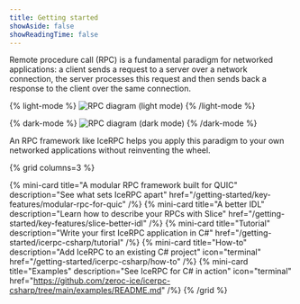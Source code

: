 ```yaml
---
title: Getting started
showAside: false
showReadingTime: false
---
```


Remote procedure call (RPC) is a fundamental paradigm for networked applications: a client sends a request to a server
over a network connection, the server processes this request and then sends back a response to the client over the same
connection.

{% light-mode %}
![RPC diagram (light mode)](diagrams/rpc-light.svg)
{% /light-mode %}

{% dark-mode %}
![RPC diagram (dark mode)](diagrams/rpc-dark.svg)
{% /dark-mode %}

An RPC framework like IceRPC helps you apply this paradigm to your own networked applications without reinventing the
wheel.

{% grid columns=3 %}

{% mini-card
   title="A modular RPC framework built for QUIC"
   description="See what sets IceRPC apart"
   href="/getting-started/key-features/modular-rpc-for-quic" /%}
{% mini-card
   title="A better IDL"
   description="Learn how to describe your RPCs with Slice"
   href="/getting-started/key-features/slice-better-idl" /%}
{% mini-card
   title="Tutorial"
   description="Write your first IceRPC application in C#"
   href="/getting-started/icerpc-csharp/tutorial" /%}
{% mini-card
   title="How-to"
   description="Add IceRPC to an existing C# project"
   icon="terminal"
   href="/getting-started/icerpc-csharp/how-to" /%}
{% mini-card
   title="Examples"
   description="See IceRPC for C# in action"
   icon="terminal"
   href="https://github.com/zeroc-ice/icerpc-csharp/tree/main/examples/README.md" /%}
{% /grid %}
